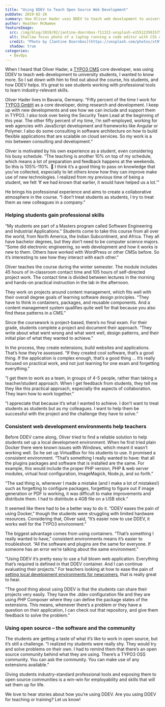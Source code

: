 ```yaml
---
title: "Using DDEV to Teach Open Source Web Development"
pubDate: 2019-02-26
summary: How Olivar Hader uses DDEV to teach web development to university students.
author: Heather McNamee
featureImage:
  src: /img/blog/2019/02/jantine-doornbos-711322-unsplash-e1551235015756.jpg
  alt: Shallow focus photo of a laptop running a code editor with CSS on the screen
  credit: "Photo by [Jantine Doornbos](https://unsplash.com/photos/xt9tb6oa42o?utm%5Fsource=unsplash&utm%5Fmedium=referral&utm%5Fcontent=creditCopyText) on [Unsplash](https://unsplash.com/?utm%5Fsource=unsplash&utm%5Fmedium=referral&utm%5Fcontent=creditCopyText)."
  shadow: true
categories:
  - DevOps
---
```


When I heard that Oliver Hader, a [TYPO3 CMS](https://typo3.org/) core developer, was using DDEV to teach web development to university students, I wanted to know more. So I sat down with him to find out about the course, his students, and how DDEV helps. It’s great to see students working with professional tools to learn industry-relevant skills.

Oliver Hader lives in Bavaria, Germany. “Fifty percent of the time I work for [TYPO3 GmbH](https://typo3.com) as a core developer, doing research and development. I keep up with new developments and see how we can include and support them in TYPO3\. I also took over being the Security Team Lead at the beginning of this year. The other fifty percent of my time, I’m self-employed, working for web agencies with JavaScript development and frameworks like Angular or Polymer. I also do some consulting in software architecture on how to build flexible applications that are scalable on cloud services. So my work is a mix between consulting and development.”

Oliver is motivated by his own experience as a student, even considering his busy schedule. “The teaching is another 10% on top of my schedule, which means a lot of preparation and feedback happens at the weekends. So this is 105%-110%. 🙂 I think it’s a good thing to pass on knowledge that you’ve collected, especially to let others know how they can improve make use of new technologies. I realized from my previous time of being a student, we felt ‘If we had known that earlier, it would have helped us a lot.’”

He brings his professional experience and aims to create a collaborative atmosphere in the course. “I don’t treat students as students, I try to treat them as new colleagues in a company.”

### Helping students gain professional skills

“My students are part of a Masters program called Software Engineering and Industrial Applications.” Students come to take this course from all over the world, from North America, the Indian Subcontinent, and Africa. They all have bachelor degrees, but they don’t need to be computer science majors. “Some did electronic engineering, so web development and how it works is new to them. Others have worked with WordPress or other CMSs before. So it’s interesting to see how they interact with each other.”

Oliver teaches the course during the winter semester. The module includes 45 hours of in-classroom contact time and 105 hours of self-directed project work. The contact time is divided between lectures in the morning and hands-on practical instruction in the lab in the afternoon.

They work on projects around content management, which fits well with their overall degree goals of learning software design principles. “They have to think in containers, packages, and reusable components. And a content management system qualifies quite well for that because you also find these patterns in a CMS.”

Since the coursework is project-based, there’s no final exam. For their grade, students complete a project and document their approach. “They write about what went wrong and what went well, design patterns, and their initial plan of what they wanted to achieve.”

In the process, they create extensions, build websites and applications. That’s how they’re assessed. “If they created cool software, that’s a good thing. If the application is complex enough, that’s a good thing … It’s really focused on practical work, and not just learning for one exam and forgetting everything.”

“I get them to work as a team, in groups of 4-5 people, rather than taking a teacher/student approach. When I get feedback from students, they tell me they like this practical approach, especially the aspects of collaboration. They learn how to work together.”

“I appreciate that because it’s what I wanted to achieve. I don’t want to treat students as students but as my colleagues. I want to help them be successful with the project and the challenge they have to solve.”

### Consistent web development environments help teachers

Before DDEV came along, Oliver tried to find a reliable solution to help students set up a local development environment. When he first tried plain Docker there were known issues with Windows, which meant it wasn’t working well. So he set up VirtualBox for his students to use. It promised a consistent environment. “That’s something I really wanted to have: that all the plugins packages and software that is installed are the same. For example, this would include the proper PHP version, PHP & web server modules, virtual host configuration, ImageMagick, Node.js, and so forth.”

“The sad thing is, whenever I made a mistake (and I make a lot of mistakes!) such as forgetting to configure packages, forgetting to figure out if image generation or PDF is working, it was difficult to make improvements and distribute them. I had to distribute a 4GB file on a USB stick.”

It seemed like there had to be a better way to do it. “DDEV eases the pain of using Docker,” though the students were struggling with limited hardware resources. Considering that, Oliver said, “It’s easier now to use DDEV, it works well for the TYPO3 environment.”

The biggest advantage comes from using containers. “That’s something I really wanted to have,” consistent environments means it’s easier to troubleshoot. “All the software and plugins are the same for everyone. If someone has an error we’re talking about the same environment.”

“Using DDEV it’s pretty easy to use a full blown web application. Everything that’s required is defined in that DDEV container. And I can continue evaluating their projects.” For teachers looking at how to ease the pain of [setting local development environments for newcomers](https://ddev.com/ddev-live/removing-the-biggest-barrier-to-contribution/), that is really great to hear.

“The good thing about using DDEV is that the students can share their projects very easily. They have the .ddev configuration file and they are using PHP Composer where they can define the package states of the extensions. This means, whenever there’s a problem or they have a question on their application, I can check out that repository, and give them feedback to solve the problem.”

### Using open source – the software and the community

The students are getting a taste of what it’s like to work in open source, but it’s still a challenge. “I realized my students were really shy. They would try and solve problems on their own. I had to remind them that there’s an open source community behind what they are using. There’s a TYPO3 OSS community. You can ask the community. You can make use of any extensions available.”

Giving students industry-standard professional tools and exposing them to open source communities is a win-win for employability and skills that will set them up for life.

We love to hear stories about how you’re using DDEV. Are you using DDEV for teaching or training? Let us know!
